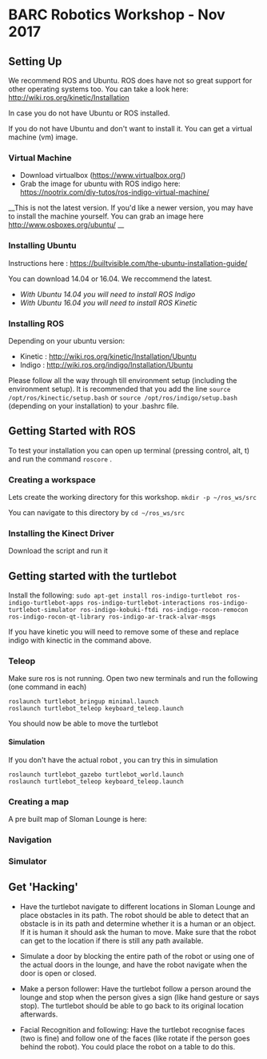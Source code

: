 # BARC Robotics Workshop - Nov 2017

## Setting Up 

We recommend ROS and Ubuntu. ROS does have not so great support for other operating systems too. You can take a look here: http://wiki.ros.org/kinetic/Installation

In case you do not have Ubuntu or ROS installed. 

If you do not have Ubuntu and don't want to install it. You can get a virtual machine (vm) image. 

### Virtual Machine 
* Download virtualbox (https://www.virtualbox.org/)
* Grab the image for ubuntu with ROS indigo here: https://nootrix.com/diy-tutos/ros-indigo-virtual-machine/

__This is not the latest version. If you'd like a newer version, you may have to install the machine yourself. 
You can grab an image here http://www.osboxes.org/ubuntu/ __

### Installing Ubuntu 

Instructions here : https://builtvisible.com/the-ubuntu-installation-guide/

You can download 14.04 or 16.04. We reccommend the latest. 

* _With Ubuntu 14.04 you will need to install ROS Indigo_
* _With Ubuntu 16.04 you will need to install ROS Kinetic_

### Installing ROS 
Depending on your ubuntu version: 
* Kinetic : http://wiki.ros.org/kinetic/Installation/Ubuntu
* Indigo : http://wiki.ros.org/indigo/Installation/Ubuntu

Please follow all the way through till environment setup (including the environment setup). 
It is recommended that you add the line `source /opt/ros/kinectic/setup.bash` or `source /opt/ros/indigo/setup.bash` (depending on your installation) to your .bashrc file.

## Getting Started with ROS 
To test your installation you can open up terminal (pressing control, alt, t) and run the command `roscore` . 

### Creating a workspace 
Lets create the working directory for this workshop. 
```mkdir -p ~/ros_ws/src```

You can navigate to this directory by `cd ~/ros_ws/src` 

### Installing the Kinect Driver 
Download the script and run it 

## Getting started with the turtlebot
Install the following: 
```sudo apt-get install ros-indigo-turtlebot ros-indigo-turtlebot-apps ros-indigo-turtlebot-interactions ros-indigo-turtlebot-simulator ros-indigo-kobuki-ftdi ros-indigo-rocon-remocon ros-indigo-rocon-qt-library ros-indigo-ar-track-alvar-msgs```

If you have kinetic you will need to remove some of these and replace indigo with kinectic in the command above. 

### Teleop 
Make sure ros is not running. Open two new terminals and run the following (one command in each)
```
roslaunch turtlebot_bringup minimal.launch 
roslaunch turtlebot_teleop keyboard_teleop.launch
```
You should now be able to move the turtlebot 
#### Simulation 
If you don't have the actual robot , you can try this in simulation 
```
roslaunch turtlebot_gazebo turtlebot_world.launch
roslaunch turtlebot_teleop keyboard_teleop.launch
```
### Creating a map
A pre built map of Sloman Lounge is here: 

### Navigation 

### Simulator 


## Get 'Hacking' 

* Have the turtlebot navigate to different locations in Sloman Lounge and place obstacles in its path. The robot should be able to detect that an obstacle is in its path and determine whether it is a human or an object. If it is human it should ask the human to move. Make sure that the robot can get to the location if there is still any path available. 

* Simulate a door by blocking the entire path of the robot or using one of the actual doors in the lounge, and have the robot navigate when the door is open or closed. 

* Make a person follower: Have the turtlebot follow a person around the lounge and stop when the person gives a sign (like hand gesture or says stop). The turtlebot should be able to go back to its original location afterwards.

* Facial Recognition and following: Have the turtlebot recognise faces (two is fine) and follow one of the faces (like rotate if the person goes behind the robot). You could place the robot on a table to do this. 

